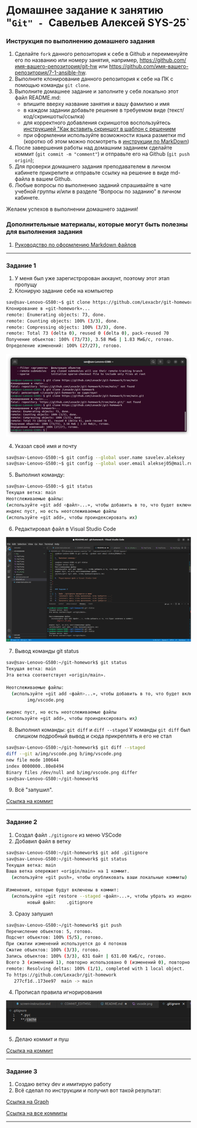 # Домашнее задание к занятию "`Git" - `Савельев Алексей SYS-25`


### Инструкция по выполнению домашнего задания

   1. Сделайте `fork` данного репозитория к себе в Github и переименуйте его по названию или номеру занятия, например, https://github.com/имя-вашего-репозитория/git-hw или  https://github.com/имя-вашего-репозитория/7-1-ansible-hw.
   2. Выполните клонирование данного репозитория к себе на ПК с помощью команды `git clone`.
   3. Выполните домашнее задание и заполните у себя локально этот файл README.md:
      - впишите вверху название занятия и вашу фамилию и имя
      - в каждом задании добавьте решение в требуемом виде (текст/код/скриншоты/ссылка)
      - для корректного добавления скриншотов воспользуйтесь [инструкцией "Как вставить скриншот в шаблон с решением](https://github.com/netology-code/sys-pattern-homework/blob/main/screen-instruction.md)
      - при оформлении используйте возможности языка разметки md (коротко об этом можно посмотреть в [инструкции  по MarkDown](https://github.com/netology-code/sys-pattern-homework/blob/main/md-instruction.md))
   4. После завершения работы над домашним заданием сделайте коммит (`git commit -m "comment"`) и отправьте его на Github (`git push origin`);
   5. Для проверки домашнего задания преподавателем в личном кабинете прикрепите и отправьте ссылку на решение в виде md-файла в вашем Github.
   6. Любые вопросы по выполнению заданий спрашивайте в чате учебной группы и/или в разделе “Вопросы по заданию” в личном кабинете.
   
Желаем успехов в выполнении домашнего задания!
   
### Дополнительные материалы, которые могут быть полезны для выполнения задания

1. [Руководство по оформлению Markdown файлов](https://gist.github.com/Jekins/2bf2d0638163f1294637#Code)

---

### Задание 1

1. У меня был уже зарегистророван аккаунт, поэтому этот этап пропущу
2. Клонирую задание  себе на компьютер
```bash
sav@sav-Lenovo-G580:~$ git clone https://github.com/Lexacbr/git-homework
Клонирование в «git-homework»...
remote: Enumerating objects: 73, done.
remote: Counting objects: 100% (3/3), done.
remote: Compressing objects: 100% (3/3), done.
remote: Total 73 (delta 0), reused 0 (delta 0), pack-reused 70
Получение объектов: 100% (73/73), 3.58 МиБ | 1.83 МиБ/с, готово.
Определение изменений: 100% (27/27), готово.
```
![Скриншот терминала](https://github.com/Lexacbr/git-homework/blob/main/img/scr_sh.png)

4. Указал своё имя и почту
```bash
sav@sav-Lenovo-G580:~$ git config --global user.name savelev.aleksey
sav@sav-Lenovo-G580:~$ git config --global user.email aleksej05@mail.ru
```
5. Выполнил команду:
```bash
sav@sav-Lenovo-G580:~$ git status
Текущая ветка: main
Неотслеживаемые файлы:
(используйте «git add <файл>...», чтобы добавить в то, что будет включено в коммит)
индекс пуст, но есть неотслеживаемые файлы
(используйте «git add», чтобы проиндексировать их)
```
6. Редактировал файл в Visual Studio Code

![vscode](https://github.com/Lexacbr/git-homework/blob/main/img/vscode.png)

7. Вывод команды git status 
```bash
sav@sav-Lenovo-G580:~/git-homework$ git status
Текущая ветка: main
Эта ветка соответствует «origin/main».

Неотслеживаемые файлы:
  (используйте «git add <файл>...», чтобы добавить в то, что будет включено в коммит)
        img/vscode.png

индекс пуст, но есть неотслеживаемые файлы
(используйте «git add», чтобы проиндексировать их)
```
8. Выполнил команды: `git diff` и `diff --staged`  У команды `git diff`  был слишком подробный вывод и сюда прикреплять я его не стал
```bash
sav@sav-Lenovo-G580:~/git-homework$ git diff --staged
diff --git a/img/vscode.png b/img/vscode.png
new file mode 100644
index 0000000..80e8494
Binary files /dev/null and b/img/vscode.png differ
sav@sav-Lenovo-G580:~/git-homework$ 
```
9. Всё "запушил".

[Ссылка на коммит](https://github.com/netology-code/sys-pattern-homework/commit/9b9eff5ab279cbe81d0cbc910b7dee71a42f1525)

---

### Задание 2

1. Создал файл `./gitignore` из меню VSCode
2. Добавил файл в ветку
```bash
sav@sav-Lenovo-G580:~/git-homework$ git add .gitignore
sav@sav-Lenovo-G580:~/git-homework$ git status
Текущая ветка: main
Ваша ветка опережает «origin/main» на 1 коммит.
  (используйте «git push», чтобы опубликовать ваши локальные коммиты)

Изменения, которые будут включены в коммит:
  (используйте «git restore --staged <файл>...», чтобы убрать из индекса)
        новый файл:    .gitignore

```
3. Сразу запушил
```bash
sav@sav-Lenovo-G580:~/git-homework$ git push 
Перечисление объектов: 5, готово.
Подсчет объектов: 100% (5/5), готово.
При сжатии изменений используется до 4 потоков
Сжатие объектов: 100% (3/3), готово.
Запись объектов: 100% (3/3), 631 байт | 631.00 КиБ/с, готово.
Всего 3 (изменений 1), повторно использовано 0 (изменений 0), повторно использовано пакетов 0
remote: Resolving deltas: 100% (1/1), completed with 1 local object.
To https://github.com/Lexacbr/git-homework
   277cf1d..173ee97  main -> main
```
4. Прописал правила игнорирования

![Ignore](https://github.com/Lexacbr/git-homework/blob/main/img/ignore.png)

5. Делаю коммит и пуш

[Ссылка на коммит](https://github.com/Lexacbr/git-homework/commit/cce8eb3bcf96b6229126839a2a0c86fd47c40b4b)

---

### Задание 3

1. Создаю ветку  dev и имитирую работу
2. Всё сделал по инструкции и получил вот такой результат: 

[Ссылка на Graph](https://github.com/Lexacbr/git-homework/network)

[Ссылка на все коммиты](https://github.com/Lexacbr/git-homework/commits/main)
 
 ---


